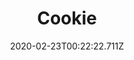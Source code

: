 ---
templateKey: blog-post
featuredpost: false
date: 2020-02-23T00:22:22.711Z
title: Cookie
description: Very chewy. 
type: cooking
sellPrice: 140
energy: 90
health: 40
featuredimage: /img/Cookie.png
tags:
  - Wheat Flour
  - Sugar
  - Egg
  - edible
---
